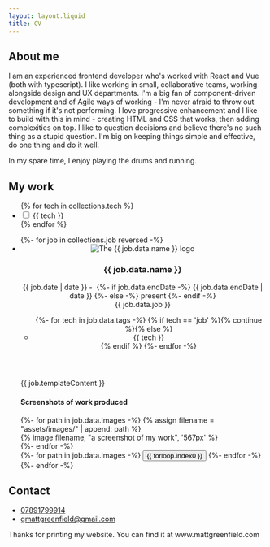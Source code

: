 ```yaml
---
layout: layout.liquid
title: CV
---
```


<section>
    <h2>About me</h2>
    <p>I am an experienced frontend developer who's worked with React and Vue (both with typescript).
    I like working in small, collaborative teams, working alongside design and UX departments.
    I'm a big fan of component-driven development and of Agile ways of working - I'm never afraid to throw out something if it's not performing.
    I love progressive enhancement and I like to build with this in mind - creating HTML and CSS that works, then adding complexities on top.
    I like to question decisions and believe there's no such thing as a stupid question. I'm big on keeping things simple and effective, do one thing and do it well.</p>
    <p>In my spare time, I enjoy playing the drums and running.</p>
</section/>

<section>
    <h2>My work</h2>
<ul class="flex flex-wrap gap-2 mb-4 print:hidden">
{% for tech in collections.tech %}
  <li>
    <label class="tag">
        <input type="checkbox" value="{{ tech }}" x-model="selectedTech" name="selectedTech" class="sr-only" />
        {{ tech }}
        </label>
  </li>
{% endfor %}
</ul>

<ul class="space-y-4 print:space-y-8">
{%- for job in collections.job reversed -%}
    <li class="card" id="{{ job.data.slug }}">
        <header class="mb-4">
            <div class="flex gap-2 items-center mb-2">
                <img src="/assets/images/{{ job.data.slug }}.png" alt="The {{ job.data.name }} logo" class="w-6 h-6"/>
                <h3 class="mt-0 mb-0">{{ job.data.name }}</h3>
                <div class="text-gray-500 -mt-2 ml-auto text-sm">
                    {{ job.date | date }} -&nbsp;
                    {%- if job.data.endDate -%}
                        {{ job.data.endDate | date }}
                    {%- else -%}
                        present
                    {%- endif -%}
                </div>
            </div>
            <div class="text-base font-sans mb-4">{{ job.data.job }}</div>
            <ul class="flex flex-wrap gap-2 leading-none text-sm font-sans">{%- for tech in job.data.tags -%}
                {% if tech == 'job' %}{% continue %}{% else %}<li class="tag">{{ tech }}</li>{% endif %}
            {%- endfor -%}</ul>
        </header>
        <div class="mb-8 max-w-prose">{{ job.templateContent }}</div>
        <section x-data="{ 
            selectedIndex: 0,
            positions: [],
            setSelected(i) {
                this.selectedIndex = i;
                console.log(this.positions[i]);
                $refs.carousel.scrollLeft = this.positions[i];
            },
            init() {
                const slides = Array.from($refs.carousel.querySelectorAll('div:not(.invisible)'));
                console.log(slides);
                this.positions = slides.map((e) => {
                    // const rect = e.getBoundingClientRect();
                    // return rect.left + (rect.width/2) - 10;
                    return e.offsetLeft - (e.offsetWidth / 2);
                });
            }
        }">
            <h4 class="sr-only">Screenshots of work produced</h4>
            <div class="carousel print:hidden" x-ref="carousel" x-on:scroll.debounce="console.log"> 
                <div class="snap-start w-4 invisible flex-shrink-0"></div>
                {%- for path in job.data.images -%}
                {% assign filename = "assets/images/" | append: path %}
                <div class="snap-start h-64 bg-gray-100 rounded overflow-hidden flex-shrink-0 shadow-inner">
                    {% image filename, "a screenshot of my work", '567px' %}
                </div>
                {%- endfor -%}
                <div class="snap-start w-96 invisible flex-shrink-0"></div>
            </div>
            <div class="space-x-2 flex justify-end">
                {%- for path in job.data.images -%}
                <button 
                    type="button" 
                    x-on:click="setSelected({{forloop.index0}})"
                    class="h-2 bg-current overflow-hidden"
                    x-bind:class="{
                        'w-2 text-gray-300': selectedIndex !== {{forloop.index0}},
                        'w-10 text-gray-700': selectedIndex === {{forloop.index0}},
                    }"
                >{{ forloop.index0 }}</button>
                {%- endfor -%}
            </div>
        </section>
    </li>
{%- endfor -%}
</ul>
</section>

<section class="hidden print:block">
    <h2>Contact</h2>
    <ul>
        <li><a href="tel:07891799914">07891799914</a></li>
        <li><a href="mailto:gmattgreenfield@gmail.com">gmattgreenfield@gmail.com</a></li>
    </ul>
    <p>Thanks for printing my website. You can find it at www.mattgreenfield.com</p>
</section>
